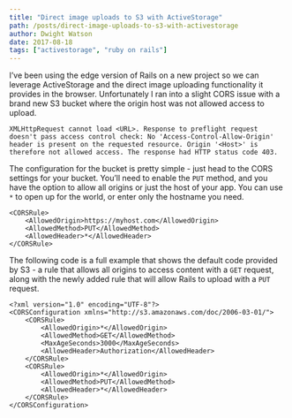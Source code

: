 ```yaml
---
title: "Direct image uploads to S3 with ActiveStorage"
path: /posts/direct-image-uploads-to-s3-with-activestorage
author: Dwight Watson
date: 2017-08-18
tags: ["activestorage", "ruby on rails"]
---
```


I’ve been using the edge version of Rails on a new project so we can leverage ActiveStorage and the direct image uploading functionality it provides in the browser. Unfortunately I ran into a slight CORS issue with a brand new S3 bucket where the origin host was not allowed access to upload.

```
XMLHttpRequest cannot load <URL>. Response to preflight request doesn't pass access control check: No 'Access-Control-Allow-Origin' header is present on the requested resource. Origin '<Host>' is therefore not allowed access. The response had HTTP status code 403.
```

The configuration for the bucket is pretty simple - just head to the CORS settings for your bucket. You’ll need to enable the `PUT` method, and you have the option to allow all origins or just the host of your app. You can use `*` to open up for the world, or enter only the hostname you need.

```
<CORSRule>
    <AllowedOrigin>https://myhost.com</AllowedOrigin>
    <AllowedMethod>PUT</AllowedMethod>
    <AllowedHeader>*</AllowedHeader>
</CORSRule>
```

The following code is a full example that shows the default code provided by S3 - a rule that allows all origins to access content with a `GET` request, along with the newly added rule that will allow Rails to upload with a `PUT` request.

```
<?xml version="1.0" encoding="UTF-8"?>
<CORSConfiguration xmlns="http://s3.amazonaws.com/doc/2006-03-01/">
    <CORSRule>
        <AllowedOrigin>*</AllowedOrigin>
        <AllowedMethod>GET</AllowedMethod>
        <MaxAgeSeconds>3000</MaxAgeSeconds>
        <AllowedHeader>Authorization</AllowedHeader>
    </CORSRule>
    <CORSRule>
        <AllowedOrigin>*</AllowedOrigin>
        <AllowedMethod>PUT</AllowedMethod>
        <AllowedHeader>*</AllowedHeader>
    </CORSRule>
</CORSConfiguration>
```
